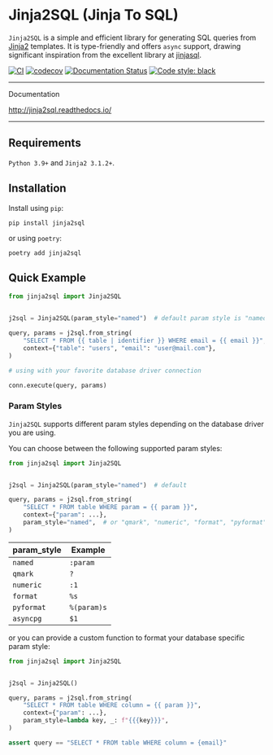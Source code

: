 # Jinja2SQL (Jinja To SQL)

`Jinja2SQL` is a simple and efficient library for generating SQL queries from [Jinja2](https://jinja.palletsprojects.com/en/3.1.x/) templates. It is type-friendly and offers `async` support, drawing significant inspiration from the excellent library at [jinjasql](https://github.com/sripathikrishnan/jinjasql).

[![CI](https://github.com/antonrh/jinja2sql/actions/workflows/ci.yml/badge.svg)](https://github.com/antonrh/jinja2sql/actions/workflows/ci.yml)
[![codecov](https://codecov.io/gh/antonrh/jinja2sql/branch/main/graph/badge.svg?token=67CLD19I0C)](https://codecov.io/gh/antonrh/jinja2sql)
[![Documentation Status](https://readthedocs.org/projects/jinja2sql/badge/?version=latest)](https://jinja2sql.readthedocs.io/en/latest/?badge=latest)
[![Code style: black](https://img.shields.io/badge/code%20style-black-000000.svg)](https://github.com/psf/black)

---
Documentation

http://jinja2sql.readthedocs.io/

---

## Requirements

`Python 3.9+` and `Jinja2 3.1.2+`.

## Installation

Install using `pip`:

```shell
pip install jinja2sql
```

or using `poetry`:

```shell
poetry add jinja2sql
```

## Quick Example

```python
from jinja2sql import Jinja2SQL


j2sql = Jinja2SQL(param_style="named")  # default param style is "named"

query, params = j2sql.from_string(
    "SELECT * FROM {{ table | identifier }} WHERE email = {{ email }}",
    context={"table": "users", "email": "user@mail.com"},
)

# using with your favorite database driver connection

conn.execute(query, params)
```

### Param Styles

`Jinja2SQL` supports different param styles depending on the database driver you are using.

You can choose between the following supported param styles:

```python
from jinja2sql import Jinja2SQL


j2sql = Jinja2SQL(param_style="named")  # default

query, params = j2sql.from_string(
    "SELECT * FROM table WHERE param = {{ param }}",
    context={"param": ...},
    param_style="named",  # or "qmark", "numeric", "format", "pyformat", "asyncpg"
)
```

| param_style   | Example     |
| ------------- | ----------- |
| `named`       | `:param`    |
| `qmark`       | `?`         |
| `numeric`     | `:1`        |
| `format`      | `%s`        |
| `pyformat`    | `%(param)s` |
| `asyncpg`     | `$1`        |


or you can provide a custom function to format your database specific param style:


```python
from jinja2sql import Jinja2SQL


j2sql = Jinja2SQL()

query, params = j2sql.from_string(
    "SELECT * FROM table WHERE column = {{ param }}",
    context={"param": ...},
    param_style=lambda key, _: f"{{{key}}}",
)

assert query == "SELECT * FROM table WHERE column = {email}"
```
